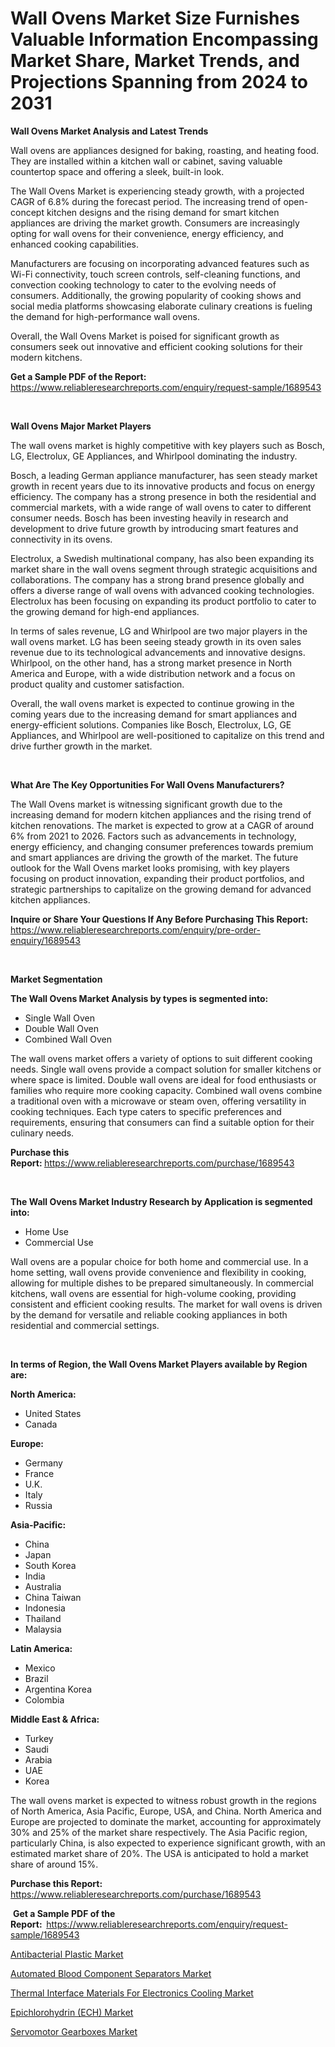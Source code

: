 <p><h1>Wall Ovens Market Size Furnishes Valuable Information Encompassing Market Share, Market Trends, and Projections Spanning from 2024 to 2031</h1></p><p><strong>Wall Ovens Market Analysis and Latest Trends</strong></p>
<p><p>Wall ovens are appliances designed for baking, roasting, and heating food. They are installed within a kitchen wall or cabinet, saving valuable countertop space and offering a sleek, built-in look.</p><p>The Wall Ovens Market is experiencing steady growth, with a projected CAGR of 6.8% during the forecast period. The increasing trend of open-concept kitchen designs and the rising demand for smart kitchen appliances are driving the market growth. Consumers are increasingly opting for wall ovens for their convenience, energy efficiency, and enhanced cooking capabilities.</p><p>Manufacturers are focusing on incorporating advanced features such as Wi-Fi connectivity, touch screen controls, self-cleaning functions, and convection cooking technology to cater to the evolving needs of consumers. Additionally, the growing popularity of cooking shows and social media platforms showcasing elaborate culinary creations is fueling the demand for high-performance wall ovens.</p><p>Overall, the Wall Ovens Market is poised for significant growth as consumers seek out innovative and efficient cooking solutions for their modern kitchens.</p></p>
<p><strong>Get a Sample PDF of the Report:&nbsp;</strong> <a href="https://www.reliableresearchreports.com/enquiry/request-sample/1689543">https://www.reliableresearchreports.com/enquiry/request-sample/1689543</a></p>
<p>&nbsp;</p>
<p><strong>Wall Ovens Major Market Players</strong></p>
<p><p>The wall ovens market is highly competitive with key players such as Bosch, LG, Electrolux, GE Appliances, and Whirlpool dominating the industry. </p><p>Bosch, a leading German appliance manufacturer, has seen steady market growth in recent years due to its innovative products and focus on energy efficiency. The company has a strong presence in both the residential and commercial markets, with a wide range of wall ovens to cater to different consumer needs. Bosch has been investing heavily in research and development to drive future growth by introducing smart features and connectivity in its ovens.</p><p>Electrolux, a Swedish multinational company, has also been expanding its market share in the wall ovens segment through strategic acquisitions and collaborations. The company has a strong brand presence globally and offers a diverse range of wall ovens with advanced cooking technologies. Electrolux has been focusing on expanding its product portfolio to cater to the growing demand for high-end appliances.</p><p>In terms of sales revenue, LG and Whirlpool are two major players in the wall ovens market. LG has been seeing steady growth in its oven sales revenue due to its technological advancements and innovative designs. Whirlpool, on the other hand, has a strong market presence in North America and Europe, with a wide distribution network and a focus on product quality and customer satisfaction. </p><p>Overall, the wall ovens market is expected to continue growing in the coming years due to the increasing demand for smart appliances and energy-efficient solutions. Companies like Bosch, Electrolux, LG, GE Appliances, and Whirlpool are well-positioned to capitalize on this trend and drive further growth in the market.</p></p>
<p>&nbsp;</p>
<p><strong>What Are The Key Opportunities For Wall Ovens Manufacturers?</strong></p>
<p><p>The Wall Ovens market is witnessing significant growth due to the increasing demand for modern kitchen appliances and the rising trend of kitchen renovations. The market is expected to grow at a CAGR of around 6% from 2021 to 2026. Factors such as advancements in technology, energy efficiency, and changing consumer preferences towards premium and smart appliances are driving the growth of the market. The future outlook for the Wall Ovens market looks promising, with key players focusing on product innovation, expanding their product portfolios, and strategic partnerships to capitalize on the growing demand for advanced kitchen appliances.</p></p>
<p><strong>Inquire or Share Your Questions If Any Before Purchasing This Report:</strong> <a href="https://www.reliableresearchreports.com/enquiry/pre-order-enquiry/1689543">https://www.reliableresearchreports.com/enquiry/pre-order-enquiry/1689543</a></p>
<p>&nbsp;</p>
<p><strong>Market Segmentation</strong></p>
<p><strong>The Wall Ovens Market Analysis by types is segmented into:</strong></p>
<p><ul><li>Single Wall Oven</li><li>Double Wall Oven</li><li>Combined Wall Oven</li></ul></p>
<p><p>The wall ovens market offers a variety of options to suit different cooking needs. Single wall ovens provide a compact solution for smaller kitchens or where space is limited. Double wall ovens are ideal for food enthusiasts or families who require more cooking capacity. Combined wall ovens combine a traditional oven with a microwave or steam oven, offering versatility in cooking techniques. Each type caters to specific preferences and requirements, ensuring that consumers can find a suitable option for their culinary needs.</p></p>
<p><strong>Purchase this Report:&nbsp;</strong><a href="https://www.reliableresearchreports.com/purchase/1689543">https://www.reliableresearchreports.com/purchase/1689543</a></p>
<p>&nbsp;</p>
<p><strong>The Wall Ovens Market Industry Research by Application is segmented into:</strong></p>
<p><ul><li>Home Use</li><li>Commercial Use</li></ul></p>
<p><p>Wall ovens are a popular choice for both home and commercial use. In a home setting, wall ovens provide convenience and flexibility in cooking, allowing for multiple dishes to be prepared simultaneously. In commercial kitchens, wall ovens are essential for high-volume cooking, providing consistent and efficient cooking results. The market for wall ovens is driven by the demand for versatile and reliable cooking appliances in both residential and commercial settings.</p></p>
<p>&nbsp;</p>
<p><strong>In terms of Region, the Wall Ovens Market Players available by Region are:</strong></p>
<p>
    <p> <strong> North America: </strong>
        <ul>
            <li>United States</li>
            <li>Canada</li>
        </ul>
        </p> 
    <p> <strong> Europe: </strong>
        <ul>
            <li>Germany</li>
            <li>France</li>
            <li>U.K.</li>
            <li>Italy</li>
            <li>Russia</li>
        </ul>
        </p> 
    <p> <strong> Asia-Pacific: </strong>
        <ul>
            <li>China</li>
            <li>Japan</li>
            <li>South Korea</li>
            <li>India</li>
            <li>Australia</li>
            <li>China Taiwan</li>
            <li>Indonesia</li>
            <li>Thailand</li>
            <li>Malaysia</li>
        </ul>
        </p> 
    <p> <strong> Latin America: </strong>
        <ul>
            <li>Mexico</li>
            <li>Brazil</li>
            <li>Argentina Korea</li>
            <li>Colombia</li>
        </ul>
        </p> 
    <p> <strong> Middle East & Africa: </strong>
        <ul>
            <li>Turkey</li>
            <li>Saudi</li>
            <li>Arabia</li>
            <li>UAE</li>
            <li>Korea</li>
        </ul>
    </p>
    </p>
<p><p>The wall ovens market is expected to witness robust growth in the regions of North America, Asia Pacific, Europe, USA, and China. North America and Europe are projected to dominate the market, accounting for approximately 30% and 25% of the market share respectively. The Asia Pacific region, particularly China, is also expected to experience significant growth, with an estimated market share of 20%. The USA is anticipated to hold a market share of around 15%.</p></p>
<p><strong>Purchase this Report: </strong><a href="https://www.reliableresearchreports.com/purchase/1689543">https://www.reliableresearchreports.com/purchase/1689543</a></p>
<p>&nbsp;<strong>Get a Sample PDF of the Report:&nbsp;&nbsp;</strong><a href="https://www.reliableresearchreports.com/enquiry/request-sample/1689543">https://www.reliableresearchreports.com/enquiry/request-sample/1689543</a></p>
<p><strong></strong></p>
<p><p><a href="https://github.com/GroverBarry/Market-Research-Report-List-4/blob/main/antibacterial-plastic-market.md">Antibacterial Plastic Market</a></p><p><a href="https://issuu.com/reportprime-2/docs/automated-blood-component-separators-market-size-2">Automated Blood Component Separators Market</a></p><p><a href="https://github.com/kathiaseamanalvaradovlprc2h/Market-Research-Report-List-1/blob/main/thermal-interface-materials-for-electronics-cooling-market.md">Thermal Interface Materials For Electronics Cooling Market</a></p><p><a href="https://github.com/wusalecollins540tpqoz/Market-Research-Report-List-1/blob/main/epichlorohydrin-ech-market.md">Epichlorohydrin (ECH) Market</a></p><p><a href="https://issuu.com/reportprime-2/docs/servomotor-gearboxes-market-size-2030.pptx">Servomotor Gearboxes Market</a></p></p>